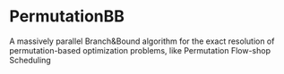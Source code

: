 # PermutationBB

A massively parallel Branch&Bound algorithm for the exact resolution of permutation-based optimization problems, like Permutation Flow-shop Scheduling